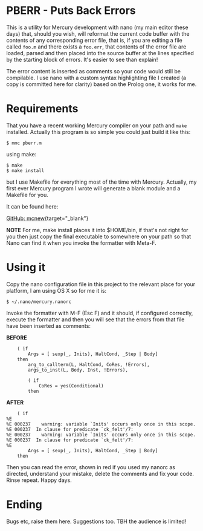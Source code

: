 # PBERR - Puts Back Errors

This is a utility for Mercury development with nano (my main editor these days)
that, should you wish, will reformat the current code buffer with the contents
of any corresponding error file, that is, if you are editing a file called
`foo.m` and there exists a `foo.err`, that contents of the error file are
loaded, parsed and then placed into the source buffer at the lines specified by
the starting block of errors. It's easier to see than explain!

The error content is inserted as comments so your code would still be
compilable. I use nano with a custom syntax highlighting file I created (a copy
is committed here for clarity) based on the Prolog one, it works for me.

# Requirements

That you have a recent working Mercury compiler on your path and `make` installed. Actually this program is so simple you could just build it like this:

    $ mmc pberr.m

using make:

    $ make
    $ make install

but I use Makefile for everything most of the time with Mercury. Actually, my first ever Mercury program I wrote will generate a blank module and a Makefile for you.

It can be found here:

  [GitHub: mcnew](https://github.com/emacstheviking/mcnew){target="_blank"}


**NOTE** For me, make install places it into $HOME/bin, if that's not right for
you then just copy the final executable to somewhere on your path so that Nano
can find it when you invoke the formatter with Meta-F.


# Using it

Copy the nano configuration file in this project to the relevant place for your platform, I am using OS X so for me it is:

    $ ~/.nano/mercury.nanorc

Invoke the formatter with M-F (Esc F) and it should, if configured correctly, execute the formatter and then you will see that the errors from that file have been inserted as comments:

**BEFORE**

        ( if
            Args = [ sexp(_, Inits), HaltCond, _Step | Body]
        then
            arg_to_callterm(L, HaltCond, CoRes, !Errors),
            args_to_inst(L, Body, Inst, !Errors),

            ( if
                CoRes = yes(Conditional)
            then

**AFTER**

        ( if
    %E
    %E 000237    warning: variable `Inits' occurs only once in this scope.
    %E 000237  In clause for predicate `ck_felt'/7:
    %E 000237    warning: variable `Inits' occurs only once in this scope.
    %E 000237  In clause for predicate `ck_felt'/7:
    %E
            Args = [ sexp(_, Inits), HaltCond, _Step | Body]
        then

Then you can read the error, shown in red if you used my nanorc as directed,
understand your mistake, delete the comments and fix your code. Rinse repeat.
Happy days.

# Ending

Bugs etc, raise them here. Suggestions too. TBH the audience is limited!

